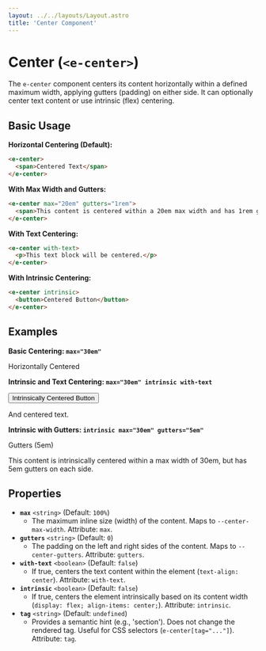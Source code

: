 ```yaml
---
layout: ../../layouts/Layout.astro
title: 'Center Component'
---
```


# Center (`<e-center>`)

The `e-center` component centers its content horizontally within a defined maximum width, applying gutters (padding) on either side. It can optionally center text content or use intrinsic (flex) centering.

## Basic Usage

**Horizontal Centering (Default):**

```html
<e-center>
  <span>Centered Text</span>
</e-center>
```

**With Max Width and Gutters:**

```html
<e-center max="20em" gutters="1rem">
  <span>This content is centered within a 20em max width and has 1rem gutters.</span>
</e-center>
```

**With Text Centering:**

```html
<e-center with-text>
  <p>This text block will be centered.</p>
</e-center>
```

**With Intrinsic Centering:**

```html
<e-center intrinsic>
  <button>Centered Button</button>
</e-center>
```

## Examples

**Basic Centering: `max="30em"`**

<div class="example-container">
  <div class="example-wrapper">
    <e-center max="30em">
      <div class="example-item bg-example-blue">Horizontally Centered</div>
    </e-center>
  </div>
</div>

**Intrinsic and Text Centering: `max="30em" intrinsic with-text`**

<div class="example-container">
  <div class="example-wrapper">
    <e-center max="30em" intrinsic with-text>
      <div class="example-item bg-example-blue">
        <button>Intrinsically Centered Button</button>
        <p>And centered text.</p>
      </div>
    </e-center>
  </div>
</div>

**Intrinsic with Gutters: `intrinsic max="30em" gutters="5em"`**

<div class="example-container">
  <div class="example-wrapper">
    <e-center intrinsic max="30em" gutters="5em">
      <div class="example-item bg-example-blue">
        <p>Gutters (5em)</p>
        <p>This content is intrinsically centered within a max width of 30em, but has 5em gutters on each side.</p>
      </div>
    </e-center>
  </div>
</div>

## Properties

*   **`max`** `<string>` (Default: `100%`)
    *   The maximum inline size (width) of the content. Maps to `--center-max-width`. Attribute: `max`.
*   **`gutters`** `<string>` (Default: `0`)
    *   The padding on the left and right sides of the content. Maps to `--center-gutters`. Attribute: `gutters`.
*   **`with-text`** `<boolean>` (Default: `false`)
    *   If true, centers the text content within the element (`text-align: center`). Attribute: `with-text`.
*   **`intrinsic`** `<boolean>` (Default: `false`)
    *   If true, centers the element intrinsically based on its content width (`display: flex; align-items: center;`). Attribute: `intrinsic`.
*   **`tag`** `<string>` (Default: `undefined`)
    *   Provides a semantic hint (e.g., 'section'). Does not change the rendered tag. Useful for CSS selectors (`e-center[tag="..."]`). Attribute: `tag`.
